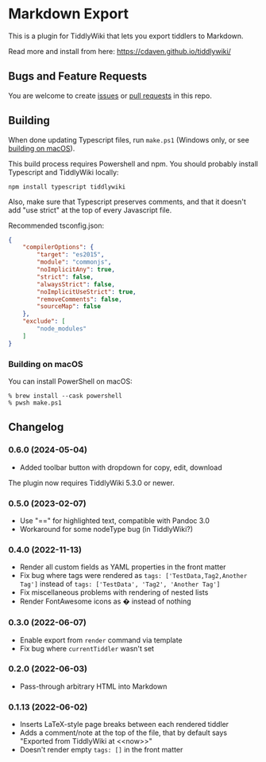 # Markdown Export

This is a plugin for TiddlyWiki that lets you export tiddlers to Markdown.

Read more and install from here: https://cdaven.github.io/tiddlywiki/

## Bugs and Feature Requests

You are welcome to create [issues](https://github.com/cdaven/tiddlywiki-stuff/issues) or [pull requests](https://github.com/cdaven/tiddlywiki-stuff/pulls) in this repo.

## Building

When done updating Typescript files, run `make.ps1` (Windows only, or see [building on macOS](#building-on-macos)).

This build process requires Powershell and npm. You should probably install Typescript and TiddlyWiki locally:

```
npm install typescript tiddlywiki
```

Also, make sure that Typescript preserves comments, and that it doesn't add "use strict" at the top of every Javascript file.

Recommended tsconfig.json:

```json
{
    "compilerOptions": {
        "target": "es2015",
        "module": "commonjs",
        "noImplicitAny": true,
        "strict": false,
        "alwaysStrict": false,
        "noImplicitUseStrict": true,
        "removeComments": false,
        "sourceMap": false
    },
    "exclude": [
        "node_modules"
    ]
}
```

### Building on macOS

You can install PowerShell on macOS:

```shell-session
% brew install --cask powershell
% pwsh make.ps1
```

## Changelog

### 0.6.0 (2024-05-04)

* Added toolbar button with dropdown for copy, edit, download

The plugin now requires TiddlyWiki 5.3.0 or newer.

### 0.5.0 (2023-02-07)

* Use "==" for highlighted text, compatible with Pandoc 3.0
* Workaround for some nodeType bug (in TiddlyWiki?)

### 0.4.0 (2022-11-13)

* Render all custom fields as YAML properties in the front matter
* Fix bug where tags were rendered as `tags: ['TestData,Tag2,Another Tag']` instead of `tags: ['TestData', 'Tag2', 'Another Tag']`
* Fix miscellaneous problems with rendering of nested lists
* Render FontAwesome icons as � instead of nothing

### 0.3.0 (2022-06-07)

* Enable export from `render` command via template
* Fix bug where `currentTiddler` wasn't set

### 0.2.0 (2022-06-03)

* Pass-through arbitrary HTML into Markdown

### 0.1.13 (2022-06-02)

* Inserts LaTeX-style page breaks between each rendered tiddler
* Adds a comment/note at the top of the file, that by default says "Exported from TiddlyWiki at \<\<now\>\>"
* Doesn't render empty `tags: []` in the front matter
